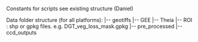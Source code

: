 Constants for scripts
see existing structure (Daniel)

Data folder structure (for all platforms):
|-- geotiffs
    |-- GEE
    |-- Theia
|-- ROI  : shp or gpkg files. e.g. DGT_veg_loss_mask.gpkg
|-- pre_processed
|-- ccd_outputs
